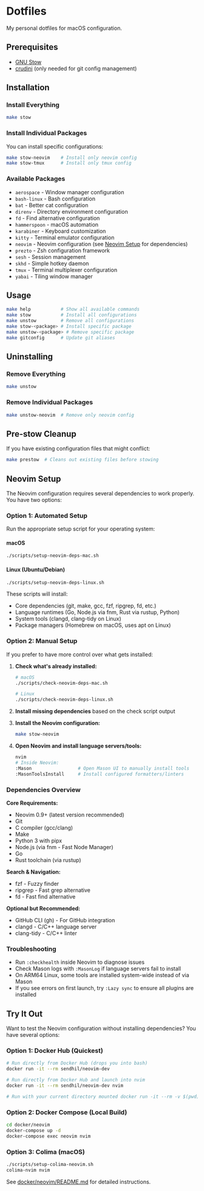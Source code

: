 # Dotfiles

My personal dotfiles for macOS configuration.

## Prerequisites

- [GNU Stow](https://www.gnu.org/software/stow/)
- [crudini](https://github.com/pixelb/crudini) (only needed for git config management)

## Installation

### Install Everything

```bash
make stow
```

### Install Individual Packages

You can install specific configurations:

```bash
make stow-neovim    # Install only neovim config
make stow-tmux      # Install only tmux config
```

### Available Packages

- `aerospace` - Window manager configuration
- `bash-linux` - Bash configuration
- `bat` - Better cat configuration
- `direnv` - Directory environment configuration
- `fd` - Find alternative configuration
- `hammerspoon` - macOS automation
- `karabiner` - Keyboard customization
- `kitty` - Terminal emulator configuration
- `neovim` - Neovim configuration (see [Neovim Setup](#neovim-setup) for dependencies)
- `prezto` - Zsh configuration framework
- `sesh` - Session management
- `skhd` - Simple hotkey daemon
- `tmux` - Terminal multiplexer configuration
- `yabai` - Tiling window manager
## Usage

```bash
make help           # Show all available commands
make stow           # Install all configurations
make unstow         # Remove all configurations
make stow-<package> # Install specific package
make unstow-<package> # Remove specific package
make gitconfig      # Update git aliases
```

## Uninstalling

### Remove Everything

```bash
make unstow
```

### Remove Individual Packages

```bash
make unstow-neovim  # Remove only neovim config
```

## Pre-stow Cleanup

If you have existing configuration files that might conflict:

```bash
make prestow  # Cleans out existing files before stowing
```

## Neovim Setup

The Neovim configuration requires several dependencies to work properly. You have two options:

### Option 1: Automated Setup

Run the appropriate setup script for your operating system:

#### macOS
```bash
./scripts/setup-neovim-deps-mac.sh
```

#### Linux (Ubuntu/Debian)
```bash
./scripts/setup-neovim-deps-linux.sh
```

These scripts will install:
- Core dependencies (git, make, gcc, fzf, ripgrep, fd, etc.)
- Language runtimes (Go, Node.js via fnm, Rust via rustup, Python)
- System tools (clangd, clang-tidy on Linux)
- Package managers (Homebrew on macOS, uses apt on Linux)

### Option 2: Manual Setup

If you prefer to have more control over what gets installed:

1. **Check what's already installed:**
   ```bash
   # macOS
   ./scripts/check-neovim-deps-mac.sh
   
   # Linux
   ./scripts/check-neovim-deps-linux.sh
   ```

2. **Install missing dependencies** based on the check script output

3. **Install the Neovim configuration:**
   ```bash
   make stow-neovim
   ```

4. **Open Neovim and install language servers/tools:**
   ```bash
   nvim
   # Inside Neovim:
   :Mason                 # Open Mason UI to manually install tools
   :MasonToolsInstall     # Install configured formatters/linters
   ```

### Dependencies Overview

**Core Requirements:**
- Neovim 0.9+ (latest version recommended)
- Git
- C compiler (gcc/clang)
- Make
- Python 3 with pipx
- Node.js (via fnm - Fast Node Manager)
- Go
- Rust toolchain (via rustup)

**Search & Navigation:**
- fzf - Fuzzy finder
- ripgrep - Fast grep alternative
- fd - Fast find alternative

**Optional but Recommended:**
- GitHub CLI (gh) - For GitHub integration
- clangd - C/C++ language server
- clang-tidy - C/C++ linter

### Troubleshooting

- Run `:checkhealth` inside Neovim to diagnose issues
- Check Mason logs with `:MasonLog` if language servers fail to install
- On ARM64 Linux, some tools are installed system-wide instead of via Mason
- If you see errors on first launch, try `:Lazy sync` to ensure all plugins are installed

## Try It Out

Want to test the Neovim configuration without installing dependencies? You have several options:

### Option 1: Docker Hub (Quickest)
```bash
# Run directly from Docker Hub (drops you into bash)
docker run -it --rm sendhil/neovim-dev

# Run directly from Docker Hub and launch into nvim
docker run -it --rm sendhil/neovim-dev nvim

# Run with your current directory mounted docker run -it --rm -v $(pwd):/workspace sendhil/neovim-dev
```

### Option 2: Docker Compose (Local Build)
```bash
cd docker/neovim
docker-compose up -d
docker-compose exec neovim nvim
```

### Option 3: Colima (macOS)
```bash
./scripts/setup-colima-neovim.sh
colima-nvim nvim
```

See [docker/neovim/README.md](docker/neovim/README.md) for detailed instructions.
